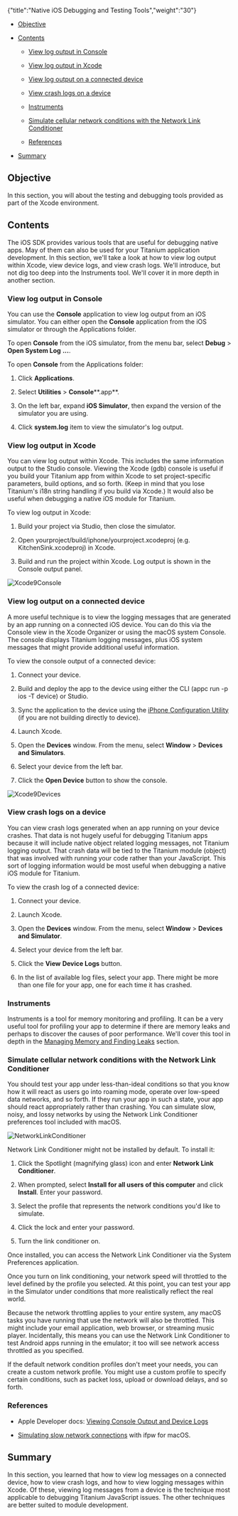 {"title":"Native iOS Debugging and Testing Tools","weight":"30"}

* [Objective](#Objective)

* [Contents](#Contents)

  * [View log output in Console](#ViewlogoutputinConsole)

  * [View log output in Xcode](#ViewlogoutputinXcode)

  * [View log output on a connected device](#Viewlogoutputonaconnecteddevice)

  * [View crash logs on a device](#Viewcrashlogsonadevice)

  * [Instruments](#Instruments)

  * [Simulate cellular network conditions with the Network Link Conditioner](#SimulatecellularnetworkconditionswiththeNetworkLinkConditioner)

  * [References](#References)

* [Summary](#Summary)


## Objective

In this section, you will about the testing and debugging tools provided as part of the Xcode environment.

## Contents

The iOS SDK provides various tools that are useful for debugging native apps. May of them can also be used for your Titanium application development. In this section, we'll take a look at how to view log output within Xcode, view device logs, and view crash logs. We'll introduce, but not dig too deep into the Instruments tool. We'll cover it in more depth in another section.

### View log output in Console

You can use the **Console** application to view log output from an iOS simulator. You can either open the **Console** application from the iOS simulator or through the Applications folder.

To open **Console** from the iOS simulator, from the menu bar, select **Debug** > **Open System Log** **...**.

To open **Console** from the Applications folder:

1. Click **Applications**.

2. Select **Utilities** > **Console****.app**.

3. On the left bar, expand **iOS Simulator**, then expand the version of the simulator you are using.

4. Click **system.log** item to view the simulator's log output.


### View log output in Xcode

You can view log output within Xcode. This includes the same information output to the Studio console. Viewing the Xcode (gdb) console is useful if you build your Titanium app from within Xcode to set project-specific parameters, build options, and so forth. (Keep in mind that you lose Titanium's i18n string handling if you build via Xcode.) It would also be useful when debugging a native iOS module for Titanium.

To view log output in Xcode:

1. Build your project via Studio, then close the simulator.

2. Open yourproject/build/iphone/yourproject.xcodeproj (e.g. KitchenSink.xcodeproj) in Xcode.

3. Build and run the project within Xcode. Log output is shown in the Console output panel.


![Xcode9Console](/Images/appc/download/attachments/29004939/Xcode9Console.png)

### View log output on a connected device

A more useful technique is to view the logging messages that are generated by an app running on a connected iOS device. You can do this via the Console view in the Xcode Organizer or using the macOS system Console. The console displays Titanium logging messages, plus iOS system messages that might provide additional useful information.

To view the console output of a connected device:

1. Connect your device.

2. Build and deploy the app to the device using either the CLI (appc run -p ios -T device) or Studio.

3. Sync the application to the device using the [iPhone Configuration Utility](https://support.apple.com/downloads/iPhone-Configuration-Utility) (if you are not building directly to device).

4. Launch Xcode.

5. Open the **Devices** window. From the menu, select **Window** \> **Devices and Simulators**.

6. Select your device from the left bar.

7. Click the **Open Device** button to show the console.


![Xcode9Devices](/Images/appc/download/attachments/29004939/Xcode9Devices.png)

### View crash logs on a device

You can view crash logs generated when an app running on your device crashes. That data is not hugely useful for debugging Titanium apps because it will include native object related logging messages, not Titanium logging output. That crash data will be tied to the Titanium module (object) that was involved with running your code rather than your JavaScript. This sort of logging information would be most useful when debugging a native iOS module for Titanium.

To view the crash log of a connected device:

1. Connect your device.

2. Launch Xcode.

3. Open the **Devices** window. From the menu, select **Window** \> **Devices and Simulator**.

4. Select your device from the left bar.

5. Click the **View** **Device Logs** button.

6. In the list of available log files, select your app. There might be more than one file for your app, one for each time it has crashed.


### Instruments

Instruments is a tool for memory monitoring and profiling. It can be a very useful tool for profiling your app to determine if there are memory leaks and perhaps to discover the causes of poor performance. We'll cover this tool in depth in the [Managing Memory and Finding Leaks](/docs/appc/Titanium_SDK/Titanium_SDK_How-tos/Debugging_and_Profiling/Managing_Memory_and_Finding_Leaks/) section.

### Simulate cellular network conditions with the Network Link Conditioner

You should test your app under less-than-ideal conditions so that you know how it will react as users go into roaming mode, operate over low-speed data networks, and so forth. If they run your app in such a state, your app should react appropriately rather than crashing. You can simulate slow, noisy, and lossy networks by using the Network Link Conditioner preferences tool included with macOS.

![NetworkLinkConditioner](/Images/appc/download/attachments/29004939/NetworkLinkConditioner.png)

Network Link Conditioner might not be installed by default. To install it:

1. Click the Spotlight (magnifying glass) icon and enter **Network Link Conditioner**.

2. When prompted, select **Install for all users of this computer** and click **Install**. Enter your password.

3. Select the profile that represents the network conditions you'd like to simulate.

4. Click the lock and enter your password.

5. Turn the link conditioner on.


Once installed, you can access the Network Link Conditioner via the System Preferences application.

Once you turn on link conditioning, your network speed will throttled to the level defined by the profile you selected. At this point, you can test your app in the Simulator under conditions that more realistically reflect the real world.

Because the network throttling applies to your entire system, any macOS tasks you have running that use the network will also be throttled. This might include your email application, web browser, or streaming music player. Incidentally, this means you can use the Network Link Conditioner to test Android apps running in the emulator; it too will see network access throttled as you specified.

If the default network condition profiles don't meet your needs, you can create a custom network profile. You might use a custom profile to specify certain conditions, such as packet loss, upload or download delays, and so forth.

### References

* Apple Developer docs: [Viewing Console Output and Device Logs](http://developer.apple.com/library/IOs/#documentation/Xcode/Conceptual/ios_development_workflow/130-Debugging_Applications/debugging_applications.html)

* [Simulating slow network connections](http://titaniumninja.com/simulating-slow-network-links-on-os-x/) with ifpw for macOS.


## Summary

In this section, you learned that how to view log messages on a connected device, how to view crash logs, and how to view logging messages within Xcode. Of these, viewing log messages from a device is the technique most applicable to debugging Titanium JavaScript issues. The other techniques are better suited to module development.
